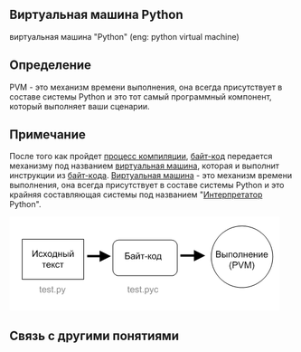## Виртуальная машина Python
виртуальная машина "Python" (eng: python virtual machine) 

## Определение
PVM - это механизм времени выполнения, она всегда присутствует в составе системы Python и это тот самый программный компонент, который выполняет ваши сценарии.

## Примечание
После того как пройдет [процесс компиляции](https://github.com/vernikkkkkkkkkkkkkkkkkkk/concept_new/blob/main/concept/compilation%20process.md), [байт-код](https://github.com/vernikkkkkkkkkkkkkkkkkkk/concept_new/blob/main/concept/byte-code.md) передается механизму под названием [виртуальная машина](https://github.com/vernikkkkkkkkkkkkkkkkkkk/concept_new/blob/main/concept/virtual%20machines.md), которая и выполнит инструкции из [байт-кода](https://github.com/vernikkkkkkkkkkkkkkkkkkk/concept_new/blob/main/concept/byte-code.md). [Виртуальная машина](https://github.com/vernikkkkkkkkkkkkkkkkkkk/concept_new/blob/main/concept/virtual%20machines.md) - это механизм времени выполнения, она всегда присутствует в составе системы Python и это крайняя составляющая системы под названием "[Интерпретатор](https://github.com/vernikkkkkkkkkkkkkkkkkkk/concept_new/blob/main/concept/interpreter.md) Python".

![pvm](https://github.com/vernikkkkkkkkkkkkkkkkkkk/concept_new/blob/main/images/python.png)

## Cвязь с другими понятиями 
